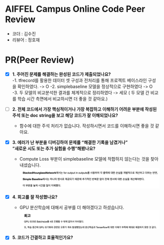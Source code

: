 # AIFFEL Campus Online Code Peer Review
- 코더 : 김수진
- 리뷰어 : 정호재

# PR(Peer Review)
- [X]  **1. 주어진 문제를 해결하는 완성된 코드가 제출되었나요?**    
    -1. tfrecord를 활용한 데이터 셋 구성과 전처리를 통해 프로젝트 베이스라인 구성을 확인하였다. -> O
    -2. simplebaseline 모델을 정상적으로 구현하였다  -> O  
    -3. 두 모델의 비교분석한 결과를 체계적으로 정리하였다 -> 세모  ( 두 모델 간 비교를 학습 시간 측면에서 비교하시면 더 좋을 것 같아요.)  
    
- [ ]  **2. 전체 코드에서 가장 핵심적이거나 가장 복잡하고 이해하기 어려운 부분에 작성된 
주석 또는 doc string을 보고 해당 코드가 잘 이해되었나요?**  
    - 함수에 대한 주석 처리가 없습니다. 작성하시면서 코드를 이해하시면 좋을 것 같아요.  
        
- [X]  **3. 에러가 난 부분을 디버깅하여 문제를 “해결한 기록을 남겼거나”   
”새로운 시도 또는 추가 실험을 수행”해봤나요?**  
     - Compute Loss 부분이 simplebaseline 모델에 적합하지 않는다는 것을 찾아내셨습니다.    
     ![img1](./asset/image2.png)  
        
- [X]  **4. 회고를 잘 작성했나요?**    
    - GPU 분산학습에 대해서 공부를 더 해야겠다고 하셨습니다.    
     ![img1](./asset/image1.png)  
    
        
- [X]  **5. 코드가 간결하고 효율적인가요?**  